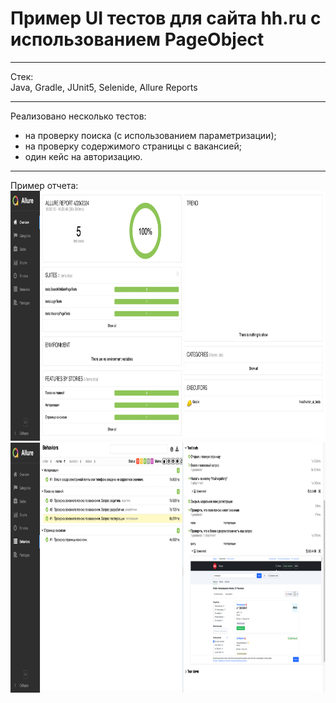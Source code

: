 # Пример UI тестов для сайта hh.ru с использованием PageObject

---

Стек:  
Java, Gradle, JUnit5, Selenide, Allure Reports

---

Реализовано несколько тестов:
- на проверку поиска (с использованием параметризации);
- на проверку содержимого страницы с вакансией;
- один кейс на авторизацию.

---

Пример отчета:  
<img src="screenshots/allure_report2.png" width="900px" height="400px">
<img src="screenshots/allure_report1.png" width="900px" height="400px">
